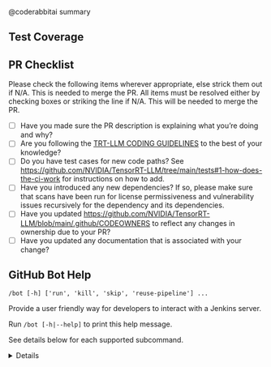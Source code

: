 @coderabbitai summary

<!--
Please write the PR title by following this template:

**[JIRA ticket/NVBugs ID/GitHub issue/None][type] Summary**

Valid ticket formats:
  - JIRA ticket: [TRTLLM-1234] or [FOOBAR-123] for other FOOBAR project
  - NVBugs ID: [https://nvbugs/1234567]
  - GitHub issue: [#1234]
  - No ticket: [None]

Valid types (lowercase): [fix], [feat], [doc], [infra], [chore], etc.

Examples:
  - [TRTLLM-1234][feat] Add new feature
  - [https://nvbugs/1234567][fix] Fix some bugs
  - [#1234][doc] Update documentation
  - [None][chore] Minor clean-up

Alternative (faster) way using CodeRabbit AI:

**[JIRA ticket/NVBugs ID/GitHub issue/None] @coderabbitai title**

NOTE: "@coderabbitai title" will be replaced by the title generated by CodeRabbit AI, that includes the "[type]" and title.
For more info, see /.coderabbit.yaml.

-->

## Test Coverage

<!--
Please list clearly what are the relevant test(s) that can safeguard the changes in the PR. This helps us to ensure we have sufficient test coverage for the PR.
-->

## PR Checklist

Please check the following items wherever appropriate, else strick them out if N/A. This is needed to merge the PR.
All items must be resolved either by checking boxes or striking the line if N/A. This will be needed to merge the PR.
- [ ] Have you made sure the PR description is explaining what you’re doing and why?
- [ ] Are you following the [TRT-LLM CODING GUIDELINES](https://github.com/NVIDIA/TensorRT-LLM/blob/main/CODING_GUIDELINES.md) to the best of your knowledge?
- [ ] Do you have test cases for new code paths? See https://github.com/NVIDIA/TensorRT-LLM/tree/main/tests#1-how-does-the-ci-work for instructions on how to add.
- [ ] Have you introduced any new dependencies? If so, please make sure that scans have been run for license permissiveness and vulnerability issues recursively for the dependency and its dependencies.
- [ ] Have you updated https://github.com/NVIDIA/TensorRT-LLM/blob/main/.github/CODEOWNERS to reflect any changes in ownership due to your PR?
- [ ] Have you updated any documentation that is associated with your change?

## GitHub Bot Help

`/bot [-h] ['run', 'kill', 'skip', 'reuse-pipeline'] ...`

Provide a user friendly way for developers to interact with a Jenkins server.

Run `/bot [-h|--help]` to print this help message.

See details below for each supported subcommand.

<details>

`run  [--reuse-test (optional)pipeline-id --disable-fail-fast --skip-test --stage-list "A10-PyTorch-1, xxx" --gpu-type "A30, H100_PCIe" --test-backend "pytorch, cpp" --add-multi-gpu-test --only-multi-gpu-test --disable-multi-gpu-test --post-merge --extra-stage "H100_PCIe-TensorRT-Post-Merge-1, xxx" --detailed-log --debug(experimental)]`

Launch build/test pipelines. All previously running jobs will be killed.

`--reuse-test (optional)pipeline-id ` *(OPTIONAL)* : Allow the new pipeline to reuse build artifacts and skip successful test stages from a specified pipeline or the last pipeline if no pipeline-id is indicated. If the Git commit ID has changed, this option will be always ignored. The DEFAULT behavior of the bot is to reuse build artifacts and successful test results from the last pipeline.

`--disable-reuse-test ` *(OPTIONAL)* : Explicitly prevent the pipeline from reusing build artifacts and skipping successful test stages from a previous pipeline. Ensure that all builds and tests are run regardless of previous successes.

`--disable-fail-fast ` *(OPTIONAL)* : Disable fail fast on build/tests/infra failures.

`--skip-test ` *(OPTIONAL)* : Skip all test stages, but still run build stages, package stages and sanity check stages. Note: Does **NOT** update GitHub check status.

`--stage-list "A10-PyTorch-1, xxx"` *(OPTIONAL)* : Only run the specified test stages. Examples: "A10-PyTorch-1, xxx". Note: Does **NOT** update GitHub check status.

`--gpu-type "A30, H100_PCIe"` *(OPTIONAL)* : Only run the test stages on the specified GPU types. Examples: "A30, H100_PCIe". Note: Does **NOT** update GitHub check status.

`--test-backend "pytorch, cpp"` *(OPTIONAL)* : Skip test stages which don't match the specified backends. Only support [pytorch, cpp, tensorrt, triton]. Examples: "pytorch, cpp" (does not run test stages with tensorrt or triton backend). Note: Does **NOT** update GitHub pipeline status.

`--only-multi-gpu-test ` *(OPTIONAL)* : Only run the multi-GPU tests. Note: Does **NOT** update GitHub check status.

`--disable-multi-gpu-test ` *(OPTIONAL)* : Disable the multi-GPU tests. Note: Does **NOT** update GitHub check status.

`--add-multi-gpu-test ` *(OPTIONAL)* : Force run the multi-GPU tests in addition to running L0 pre-merge pipeline.

`--post-merge ` *(OPTIONAL)* : Run the L0 post-merge pipeline instead of the ordinary L0 pre-merge pipeline.

`--extra-stage "H100_PCIe-TensorRT-Post-Merge-1, xxx"` *(OPTIONAL)* : Run the ordinary L0 pre-merge pipeline and specified test stages. Examples: --extra-stage "H100_PCIe-TensorRT-Post-Merge-1, xxx".

`--detailed-log ` *(OPTIONAL)* : Enable flushing out all logs to the Jenkins console. This will significantly increase the log volume and may slow down the job.

`--debug ` *(OPTIONAL)* : **Experimental feature**. Enable access to the CI container for debugging purpose. Note: Specify exactly one stage in the `stage-list` parameter to access the appropriate container environment. Note: Does **NOT** update GitHub check status.

For guidance on mapping tests to stage names, see `docs/source/reference/ci-overview.md`
and the `scripts/test_to_stage_mapping.py` helper.

### kill

`kill  `

Kill all running builds associated with pull request.

### skip

`skip --comment COMMENT `

Skip testing for latest commit on pull request. `--comment "Reason for skipping build/test"` is required. IMPORTANT NOTE: This is dangerous since lack of user care and validation can cause top of tree to break.

### reuse-pipeline

`reuse-pipeline `

Reuse a previous pipeline to validate current commit. This action will also kill all currently running builds associated with the pull request. IMPORTANT NOTE: This is dangerous since lack of user care and validation can cause top of tree to break.

</details>
